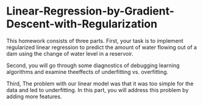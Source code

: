 # Linear-Regression-by-Gradient-Descent-with-Regularization
This homework consists of three parts. 
First, your task is to implement regularized linear regression to predict the amount of water flowing out of a dam using the change of water level in a reservoir.

Second, you will go through some diagnostics of debugging learning algorithms and examine theeffects of underfitting vs. overfitting.

Third, The problem with our linear model was that it was too simple for the data and led to underfitting. In this part, you will address this problem by adding more features.
